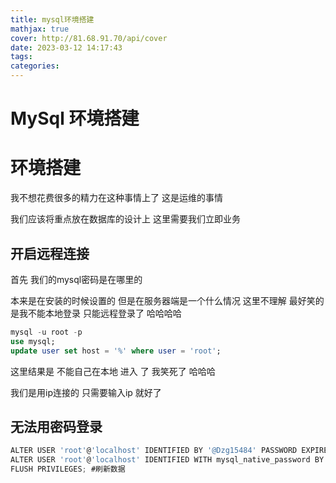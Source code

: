 ```yaml
---
title: mysql环境搭建
mathjax: true
cover: http://81.68.91.70/api/cover
date: 2023-03-12 14:17:43
tags:
categories:
---
```



# MySql 环境搭建

# 环境搭建

我不想花费很多的精力在这种事情上了 这是运维的事情

我们应该将重点放在数据库的设计上 这里需要我们立即业务



## 开启远程连接

首先 我们的mysql密码是在哪里的 

本来是在安装的时候设置的 但是在服务器端是一个什么情况 这里不理解 最好笑的是我不能本地登录 只能远程登录了 哈哈哈哈

```sql
mysql -u root -p
use mysql;
update user set host = '%' where user = 'root';

```

这里结果是 不能自己在本地 进入 了 我笑死了 哈哈哈



我们是用ip连接的 只需要输入ip 就好了





## 无法用密码登录




```js
ALTER USER 'root'@'localhost' IDENTIFIED BY '@Dzg15484' PASSWORD EXPIRE NEVER; #修改加密规则
ALTER USER 'root'@'localhost' IDENTIFIED WITH mysql_native_password BY '@Dzg15484'; #修改密码
FLUSH PRIVILEGES; #刷新数据
```



